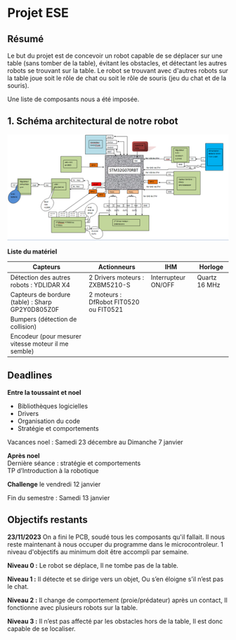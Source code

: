 # Projet ESE

## Résumé 
Le but du projet est de concevoir un robot capable de se déplacer sur une table (sans tomber de la table), évitant les obstacles, et détectant les autres robots se trouvant sur la table. 
Le robot se trouvant avec d'autres robots sur la table joue soit le rôle de chat ou soit le rôle de souris (jeu du chat et de la souris).

Une liste de composants nous a été imposée.

## 1. Schéma architectural de notre robot
![alt text](https://github.com/ferdaoues5/chat_project/blob/main/architectural.PNG?raw=true)

**Liste du matériel**

| Capteurs  | Actionneurs | IHM | Horloge |
| ------------- | ------------- | ------------- | ------------- |
| Détection des autres robots : YDLIDAR X4  | 2 Drivers moteurs : ZXBM5210-S | Interrupteur ON/OFF| Quartz 16 MHz |
| Capteurs de bordure (table) : Sharp GP2Y0D805Z0F  | 2 moteurs : DfRobot FIT0520 ou FIT0521 |  |  |
| Bumpers (détection de collision)  | | |  |
|Encodeur (pour mesurer vitesse moteur il me semble) | | |  |

## Deadlines

**Entre la toussaint et noel**

- Bibliothèques logicielles
- Drivers
- Organisation du code
- Stratégie et comportements
  
Vacances noel : Samedi 23 décembre au Dimanche 7 janvier  

**Après noel**  
Dernière séance : stratégie et comportements  
TP d’Introduction à la robotique  

**Challenge** le vendredi 12 janvier

Fin du semestre : Samedi 13 janvier  

## Objectifs restants 
**23/11/2023** On a fini le PCB, soudé tous les composants qu'il fallait. Il nous reste maintenant à nous occuper du programme dans le microcontroleur.
1 niveau d'objectifs au minimum doit être accompli par semaine.

**Niveau 0 :**
Le robot se déplace,
Il ne tombe pas de la table.

**Niveau 1 :**
Il détecte et se dirige vers un objet,
Ou s’en éloigne s’il n’est pas le chat.

**Niveau 2 :**
Il change de comportement (proie/prédateur) après un contact,
Il fonctionne avec plusieurs robots sur la table.

**Niveau 3 :**
Il n’est pas affecté par les obstacles hors de la table,
Il est donc capable de se localiser.

